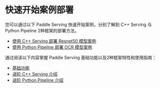 # 快速开始案例部署

您可以通过以下 Paddle Serving 快速开始案例，分别了解到 C++ Serving 与 Python Pipeline 2种框架的部署方法。
- [使用 C++ Serving 部署 Resnet50 模型案例]()
- [使用 Python Pipeline 部署 OCR 模型案例]()

通过阅读以下内容掌握 Paddle Serving 基础功能以及2种框架特性和使用指南：
- [基础功能]()
- [进阶 C++ Serving 介绍]()
- [进阶 Python Pipeline 介绍]()
